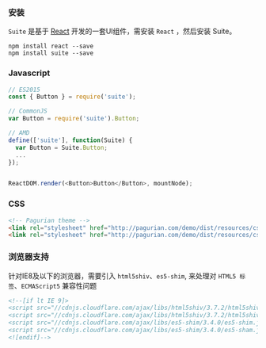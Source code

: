 
### 安装

`Suite` 是基于 [React](http://facebook.github.io/react/) 开发的一套UI组件，需安装 `React` ，然后安装 Suite。

```
npm install react --save
npm install suite --save
```


### Javascript

```js
// ES2015
const { Button } = require('suite');

// CommonJS
var Button = require('suite').Button;

// AMD
define(['suite'], function(Suite) {
  var Button = Suite.Button;
  ...
});


ReactDOM.render(<Button>Button</Button>, mountNode);
```

### CSS
```html
<!-- Pagurian theme -->
<link rel="stylesheet" href="http://pagurian.com/demo/dist/resources/css/public.css" />
<link rel="stylesheet" href="http://pagurian.com/demo/dist/resources/css/themes-green.css" />
```

### 浏览器支持

针对IE8及以下的浏览器，需要引入 `html5shiv`、`es5-shim`, 来处理对 `HTML5 标签`、`ECMAScript5` 兼容性问题

```html
<!--[if lt IE 9]>
<script src="//cdnjs.cloudflare.com/ajax/libs/html5shiv/3.7.2/html5shiv.min.js"></script>
<script src="//cdnjs.cloudflare.com/ajax/libs/html5shiv/3.7.2/html5shiv-printshiv.min.js"></script>
<script src="//cdnjs.cloudflare.com/ajax/libs/es5-shim/3.4.0/es5-shim.js"></script>
<script src="//cdnjs.cloudflare.com/ajax/libs/es5-shim/3.4.0/es5-sham.js"></script>
<![endif]-->
```
